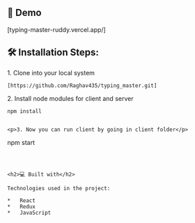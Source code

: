 <h2>🚀 Demo</h2>

[typing-master-ruddy.vercel.app/]

<h2>🛠️ Installation Steps:</h2>

<p>1. Clone into your local system</p>

```
[https://github.com/Raghav435/typing_master.git]
```

<p>2. Install node modules for client and server</p>

```
npm install
```

```

<p>3. Now you can run client by going in client folder</p>

```
npm start
```

  
  
<h2>💻 Built with</h2>

Technologies used in the project:

*   React
*   Redux
*   JavaScript
